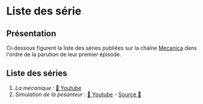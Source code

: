 # Liste des série

## Présentation

Ci-dessous figurent la liste des séries publiées sur la chaîne [Mecanica](https://www.youtube.com/c/MecanicaScience) dans l'ordre de la parution de leur premier épisode.

## Liste des séries
  1. *La mécanique* : [:movie_camera: Youtube](https://www.youtube.com/playlist?list=PL_WaeX49cNxmG39owToLyA9CDDtFJzOA-)
  1. *Simulation de la pesanteur* : [:movie_camera: Youtube](https://www.youtube.com/playlist?list=PL_WaeX49cNxlMdOAalVT3WzpQeEdCOivH) - [Source :file_folder:](https://github.com/xam4lor/Mecanica/tree/master/Series/0_Simulation_de_la_pesanteur)
